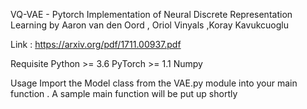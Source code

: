 VQ-VAE - Pytorch
Implementation of Neural Discrete Representation Learning by Aaron van den Oord , Oriol Vinyals ,Koray Kavukcuoglu

Link : https://arxiv.org/pdf/1711.00937.pdf

Requisite
Python >= 3.6
PyTorch >= 1.1
Numpy


Usage
Import the Model class from the VAE.py module into your main function . A sample main function will be put up shortly

